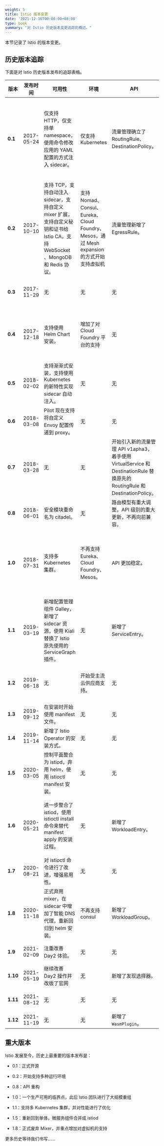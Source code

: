 ```yaml
---
weight: 5
title: Istio 版本变更
date: '2021-12-16T00:00:00+08:00'
type: book
summary: "对 Istio 历史版本变更追踪的概述。"
---
```


本节记录了 Istio 的版本变更。

## 历史版本追踪

下面是对 Istio 历史版本发布的追踪表格。

| **版本** | **发布时间** | **可用性**                                                   | **环境**                                                     | **API**                                                      | **性能**                 | **评论**                                                     |
| -------- | ------------ | ------------------------------------------------------------ | ------------------------------------------------------------ | ------------------------------------------------------------ | ------------------------ | ------------------------------------------------------------ |
| **0.1**  | 2017-05-24   | 仅支持 HTTP，仅支持单 namespace，使用命令修改应用的 YAML 配置的方式注入 sidecar。 | 仅支持 Kubernetes                                            | 流量管理确立了RoutingRule、DestinationPolicy。               | 无                       | 正式开源，该版本发布时仅一个命令行工具。确立了功能范围和 sidecar 部署模式，确立的 Envoy 作为默认 sidecar proxy 的地位。 |
| **0.2**  | 2017-10-10   | 支持 TCP，支持自动注入 sidecar，支持自定义 mixer 扩展，支持自定义秘钥和证书给 Istio CA，支持 WebSocket 、MongoDB 和 Redis 协议。 | 支持 Nomad、Consul、Eureka、Cloud Foundry、Mesos，通过 Mesh expansion 的方式开始支持虚拟机 | 流量管理新增了EgressRule。                                   | 无                       | 近五个月时间才发布了新版本，对于一个新兴的开源项目来说时间过长。 |
| **0.3**  | 2017-11-29   | 无                                                           | 无                                                           | 无                                                           | 无                       | 无重大更新，主要承诺加快版本发布节奏为月度更新。             |
| **0.4**  | 2017-12-18   | 支持使用 Helm Chart 安装。                                   | 增加了对 Cloud Foundry 平台的支持                            | 无                                                           | 无                       | 距离上个版本发布仅 2 个多周，无重大更新，主要在平台和安装方式上增加了更多选项。 |
| **0.5**  | 2018-02-02   | 支持渐渐式安装，支持使用 Kubernetes 的新特性实现 sidecar 自动注入。 | 无                                                           | 无                                                           | 无                       | 主要增强易用性。                                             |
| **0.6**  | 2018-03-08   | Pilot 现在支持将自定义 Envoy 配置传递到 proxy。              | 无                                                           | 无                                                           | 无                       | 常规更新，无重大变更。                                       |
| **0.7**  | 2018-03-28   | 无                                                           | 无                                                           | 开始引入新的流量管理 API v1apha3，着手使用 VirtualService 和 DestinationRule 替换原先的 RoutingRule 和 DestinationPolicy。 | 无                       | 主要改进测试质量。                                           |
| **0.8**  | 2018-06-01   | 安全模块重命名为 citadel。                                   | 无                                                           | 路由模型有重大调整，API 级别的重大更新，不再向前兼容。       | 无                       | 变更之大堪称 1.0。                                           |
| **1.0**  | 2018-07-31   | 支持多 Kubernetes 集群。                                     | 不再支持 Eureka、Cloud Foundry、Mesos。                      | API 更加稳定。                                               | 做了大量优化。           | 响应社区对 Istio 性能的质疑，优化了性能并出具了报告。虽然号称生产就绪，但是此时还没有充足的生产案例。 |
| **1.1**  | 2019-03-19   | 新增配置管理组件 Galley，新增了 sidecar 资源，使用 Kiali 替换了 Istio 原先使用的 ServiceGraph 插件。 | 无                                                           | 新增了 ServiceEntry。                                        | 在大企业中应用遇到瓶颈。 | API 更加稳定，支持多 Kubernetes 集群，号称“企业就绪”。       |
| **1.2**  | 2019-06-18   | 无                                                           | 开始受主流云供应商支持。                                     | 无                                                           | 无                       | 主要改进发布机制，成立了多个与测试、发布相关的工作组。       |
| **1.3**  | 2019-09-12   | 在安装时开始使用 manifest 文件。                             | 无                                                           | 无                                                           | 无                       | 常规更新，主要是优化用户体验。                               |
| **1.4**  | 2019-11-14   | 新增了 Istio Operator 的安装方式。                           | 无                                                           | 无                                                           | 无                       | 优化 Istio 的用户体验，提高 Istio 的性能。                   |
| **1.5**  | 2020-03-05   | 控制平面整合为 istiod，弃用 helm，使用 istioctl manifest 安装。 | 无                                                           | 无                                                           | 无                       | 回归单体架构，支持 WebAssembly 扩展。                        |
| **1.6**  | 2020-05-21   | 进一步整合了 istiod，使用 istioctl install 命令来替代 manifest apply 的安装过程。 | 无                                                           | 新增了 WorkloadEntry。                                       | 无                       | 迈向极简主义，Istiod 更加完整，也彻底移除了 Citadel、Sidecar Injector 和 Galley。 |
| **1.7**  | 2020-08-21   | 对 istioctl 命令进行了改进，增强易用性。                     | 无                                                           | 无                                                           | 无                       | 增强易用性。                                                 |
| **1.8**  | 2020-11-18   | 正式弃用 mixer，在 sidecar 中增加了智能 DNS 代理，重新回归到 helm 安装。 | 不再支持 consul                                              | 新增了 WorkloadGroup。                                       | 无                       | 进一步完善了对虚拟机的支持。                                 |
| **1.9**  | 2021-02-09   | 注重改善 Day2 体验。                                         | 无                                                           | 无                                                           | 无                       | 没有重大功能，主要是稳定 API。                               |
| **1.10** | 2021-05-19 | 继续改善 Day2 操作并改版了官网 | 无 |新增了发现选择器。|无|通过引入发现选择器进一步优化了性能。|
| **1.11** | 2021-08-12 | 无 | 无 | 无 | 无 |CNI 插件取代了 `istio-init` 容器。|
|**1.12**|2021-11-19 | 无 | 无 | 新增了 `WasmPlugin`。 | 无 |新增了 WASM 插件管理器。|

## 重大版本

Istio 发展至今，历史上最重要的版本发布是：

- 0.1：正式开源
- 0.2：开始支持多种运行环境
- 0.8：API 重构
- 1.0：一个生产可用的临界点，此后 Istio 团队进行了大规模重组
- 1.1：支持多 Kubernetes 集群，并对性能进行了优化

- 1.5：重新回到单体，微服务组件合并成 istiod
- 1.8：正式废弃 Mixer，并重点增加对虚拟机的支持

更多历史等待我们书写……
